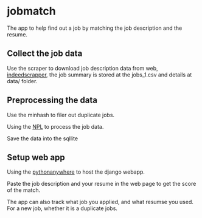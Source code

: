 # jobmatch
The app to help find out a job by matching the job description and the resume. 

## Collect the job data
Use the scraper to download job description data from web,  [indeedscrapper](https://github.com/bill-shuzhou-liu/indeedscrapperlatest), the job summary is stored at the jobs_1.csv and details at data/ folder. 

## Preprocessing the data
Use the minhash to filer out duplicate jobs. 

Using the [NPL](https://resources.workable.com/natural-language-processing-engineer-job-description) to process the job data. 

Save the data into the sqllite

## Setup web app
Using the [pythonanywhere](https://www.pythonanywhere.com/) to host the django webapp. 

Paste the job description and your resume in the web page to get the score of the match. 

The app can also track what job you applied, and what resumse you used. For a new job, whether it is a duplicate jobs. 
